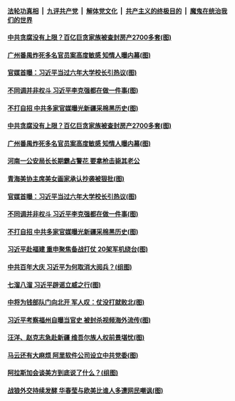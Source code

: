 

####  [法轮功真相](../../../../basic/blob/master/README.md?t=03290201) &nbsp;|&nbsp; [九评共产党](../../../../9ping.md/blob/master/README.md?t=03290201) &nbsp;|&nbsp; [解体党文化](../../../../jtdwh.md/blob/master/README.md?t=03290201)  &nbsp;|&nbsp; [共产主义的终极目的](../../../../gczydzjmd.md/blob/master/README.md?t=03290201) &nbsp;|&nbsp; [魔鬼在统治我们的世界](../../../../mgztzwmdsj.md/blob/master/README.md?t=03290201) 

#### [中共贪腐没有上限？百亿巨贪家族被查封房产2700多套(图)](../pages/p2/967029.md?t=03290201) 

#### [广州番禺炸死多名官员案高度敏感 知情人曝内幕(图)](../pages/p2/967013.md?t=03290201) 

#### [官媒首曝：习近平当过六年大学校长引热议(图)](../pages/p2/966910.md?t=03290201) 

#### [不同调并非权斗 习近平李克强都在做一件事(图)](../pages/p2/966965.md?t=03290201) 

#### [不打自招 中共多家官媒曝光新疆采棉黑历史(图)](../pages/p2/966945.md?t=03290201) 


#### [中共贪腐没有上限？百亿巨贪家族被查封房产2700多套(图)](../pages/p2/967029.md?t=03290201) 

#### [广州番禺炸死多名官员案高度敏感 知情人曝内幕(图)](../pages/p2/967013.md?t=03290201) 

#### [河南一公安局长长期霸占警花 要拿枪击毙其老公](../pages/p2/967010.md?t=03290201) 

#### [青海美协主席美女画家承认抄袭被狠批(图)](../pages/p2/966993.md?t=03290201) 

#### [官媒首曝：习近平当过六年大学校长引热议(图)](../pages/p2/966910.md?t=03290201) 

#### [不同调并非权斗 习近平李克强都在做一件事(图)](../pages/p2/966965.md?t=03290201) 

#### [不打自招 中共多家官媒曝光新疆采棉黑历史(图)](../pages/p2/966945.md?t=03290201) 




#### [习近平赴福建 重申聚焦备战打仗 20架军机绕台(图)](../pages/p2/966887.md?t=03290201) 

#### [中共百年大庆 习近平为何取消大阅兵？(组图)](../pages/p2/966852.md?t=03290201) 

#### [七溜八溜 习近平辟谣立威之行(图)](../pages/p2/966871.md?t=03290201) 

#### [中将为钱部队门向北开 军人叹：仗没打就败北(图)](../pages/p2/966869.md?t=03290201) 

#### [习近平考察福州自曝当官史 被封杀视频海外流传(图)](../pages/p2/966801.md?t=03290201) 

#### [汪洋、赵克志急赴新疆 维吾尔族人权前景堪忧(图)](../pages/p2/966829.md?t=03290201) 

#### [马云还有大麻烦 阿里软件公司设立中共党委(图)](../pages/p2/966805.md?t=03290201) 

#### [阿拉斯加会谈美方到底说了什么？(组图)](../pages/p2/966779.md?t=03290201) 


#### [战狼外交持续发酵 华春莹与欧美比谁人多遭网民嘲讽(图)](../pages/p2/966782.md?t=03290201) 


